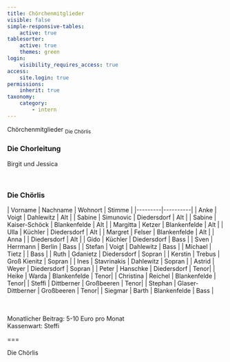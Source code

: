 ```yaml
---
title: Chörchenmitglieder
visible: false
simple-responsive-tables:
    active: true
tablesorter:
    active: true
    themes: green
login:
    visibility_requires_access: true
access:
    site.login: true
permissions:
    inherit: true
taxonomy:
    category:
        - intern
---
```


<span class="h2">Chörchenmitglieder</span> <sub>Die Chörlis</sub>

<h3>Die Chorleitung</h3>
Birgit und Jessica
<p><br/></p>
<h3>Die Chörlis</h3>

| Vorname  | Nachname | Wohnort | Stimme |
|---------|----------|
| Anke | Voigt | Dahlewitz | Alt |
| Sabine | Simunovic | Diedersdorf | Alt |
| Sabine | Kaiser-Schöck | Blankenfelde | Alt |
| Margitta | Ketzer | Blankenfelde | Alt |
| Ulla | Küchler | Diedersdorf | Alt |
| Margret | Felser | Blankenfelde | Alt |
| Anna |  | Diedersdorf | Alt |
| Gido | Küchler | Diedersdorf | Bass |
| Sven | Herrmann | Berlin | Bass |
| Stefan | Voigt | Dahlewitz | Bass |
| Michael | Tietz |  | Bass |
| Ruth | Gdanietz | Diedersdorf | Sopran |
| Kerstin | Trebus | Groß Kienitz | Sopran |
| Ines | Stavrinakis | Dahlewitz | Sopran |
| Astrid | Weyer | Diedersdorf | Sopran |
| Peter | Hanschke | Diedersdorf | Tenor|
| Heike | Warda | Blankenfelde | Tenor|
| Christina | Reichel | Blankenfelde | Tenor|
| Steffi | Dittberner | Großbeeren | Tenor|
| Stephan | Glaser-Dittberner | Großbeeren | Tenor|
| Siegmar | Barth | Blankenfelde | Bass |

</br></br>
Monatlicher Beitrag: 5-10 Euro pro Monat </br>
Kassenwart: Steffi


===

Die Chörlis